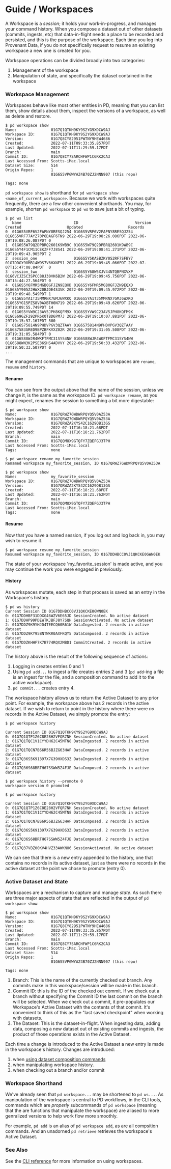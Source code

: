 # Guide / Workspaces

A Workspace is a _session_; it holds your work-in-progress, and manages your
command history. When you compose a dataset out of other datasets (commits,
ingests, etc) that data-in-flight needs a place to be recorded and persisted,
and this is the purpose of the workspace. Each time you log into Provenant
Data, if you do not specifically request to resume an existing workspace a new
one is created for you.

Workspace operations can be divided broadly into two categories: 

1) Management of the workspace
2) Manipulation of state, and specifically the dataset contained in the workspace

### Workspace Management

Workspaces behave like most other entities in PD, meaning that you can list
them, show details about them, inspect the versions of a workspace, as well as
delete and restore.

```shell
$ pd workspace show
Name:               01G7Q1QTKH9KY9S2YG9XDCW9AJ
Workspace ID:       01G7Q1QTKH9KY9S2YG9XDCW9AJ
Version:            01G7Q8CY82951PWTNY9HEW4686
Created:            2022-07-11T09:33:35.857PDT
Last Updated:       2022-07-11T11:29:59.17PDT
Branch:             main
Commit ID:          01G7Q8CY7SARCHFWP1C6RK2CA3
Last Accessed From: Scotts-iMac.local
Dataset Size:       514
Origin Repos:       1
                    01G6S5VPGWYAZ4B70ZJ2NNN907 (this repo)

Tags: none
```

`pd workspace show` is shorthand for `pd workspace show
<name_of_current_workspace>`. Because we work with workspaces quite
frequently, there are a few other convenient shorthands. You may, for example,
shorten `pd workspace` to `pd ws` to save just a bit of typing.

```shell
$ pd ws list 
   Name                       ID                         Version                    Created                    Updated                    Records
0  01G6S5VRF6V2FAPNY8RESQJ254 01G6S5VRF6V2FAPNY8RESQJ254 01G6S5VRF77AYZ70P6DAGF6TN9 2022-06-29T19:08:26.086PDT 2022-06-29T19:08:26.087PDT 0
1  01G6S5W79Q2DPBRQ2601K9WB9C 01G6S5W79Q2DPBRQ2601K9WB9C 01G6S5Y4F1CM11CEKZFF7J8S41 2022-06-29T19:08:41.271PDT 2022-06-29T19:09:43.905PDT 2
2  session_one                01G6S5Y5KASBZKY0S2RF7SFBY7 01G7DDGY98MB14W9S7V6HXNF51 2022-06-29T19:09:45.066PDT 2022-07-07T15:47:08.84PDT  0
3  session_two                01G6S5Y68W5XJV44NTQBPNXVXP 01G6VCJZSC3SPCC88J30VK6B2W 2022-06-29T19:09:45.756PDT 2022-06-30T15:44:27.564PDT 0
4  01G6S5Y6FMR5MGB0GFJZN9EQXD 01G6S5Y6FMR5MGB0GFJZN9EQXD 01G6S5Y905ZJHWX20BJDE4S3VK 2022-06-29T19:09:45.972PDT 2022-06-29T19:09:48.549PDT 1
5  01G6S5YA1T35MMRNX7GMJ6WXKQ 01G6S5YA1T35MMRNX7GMJ6WXKQ 01G6S5YG15PZS8V0AXBTH0N719 2022-06-29T19:09:49.626PDT 2022-06-29T19:09:55.749PDT 14
6  01G6S5YVW9C23AV5JPH8KQFM9X 01G6S5YVW9C23AV5JPH8KQFM9X 01G6S69GZF292PR6K0TBD6PM7J 2022-06-29T19:10:07.881PDT 2022-06-29T19:15:57.167PDT 500
7  01G6S75814N9PHDVPGV3QZTAAY 01G6S75814N9PHDVPGV3QZTAAY 01G6S7583GRED9BPZBFKVXZ02R 2022-06-29T19:31:05.508PDT 2022-06-29T19:31:05.584PDT 0
8  01G6S88WJR4WKFTFMC31SYS4NW 01G6S88WJR4WKFTFMC31SYS4NW 01G6S88WN3K2PSE36SHS4ADVVY 2022-06-29T19:50:33.432PDT 2022-06-29T19:50:33.507PDT 0
...
```

The management commands that are unique to workspaces are `rename`, `resume`
and `history`.

#### Rename

You can see from the output above that the name of the session, unless we
change it, is the same as the workspace ID. `pd workspace rename`, as you might
expect, renames the session to something a bit more digestable:

```shell
$ pd workspace show
Name:               01G7QRWZ7GWDWRPQYQ5V0AZ53A
Workspace ID:       01G7QRWZ7GWDWRPQYQ5V0AZ53A
Version:            01G7QRWZA2KYS42C1629QB13GS
Created:            2022-07-11T16:18:21.68PDT
Last Updated:       2022-07-11T16:18:21.762PDT
Branch:             main
Commit ID:          01G7QQM8X9GTQFY7ZQEFGJ3TPH
Last Accessed From: Scotts-iMac.local
Tags:               none

$ pd workspace rename my_favorite_session
Renamed workspace my_favorite_session, ID 01G7QRWZ7GWDWRPQYQ5V0AZ53A

$ pd workspace show
Name:               my_favorite_session
Workspace ID:       01G7QRWZ7GWDWRPQYQ5V0AZ53A
Version:            01G7QRWZA2KYS42C1629QB13GS
Created:            2022-07-11T16:18:21.68PDT
Last Updated:       2022-07-11T16:18:21.762PDT
Branch:             main
Commit ID:          01G7QQM8X9GTQFY7ZQEFGJ3TPH
Last Accessed From: Scotts-iMac.local
Tags:               none
```

#### Resume

Now that you have a named session, if you log out and log back in, you may wish
to resume it. 

```shell
$ pd workspace resume my_favorite_session
Resumed workspace my_favorite_session, ID 01G7DDHBCC0VJ1QKCKE0GWN0EK
```

The state of your workspace 'my_favorite_session' is made active, and you may
continue the work you were engaged in previously.

#### History

As workspaces mutate, each step in that process is saved as an entry in the
Workspace's history. 

```shell
$ pd ws history
Current Session ID 01G7DDHBCC0VJ1QKCKE0GWN0EK
0: 01G7DDHBF31DDXG46WZV6E65JD SessionCreated. No active dataset
1: 01G7DDHP99PDEWTKJBFJ8Y7SQH SessionActivated. No active dataset
2: 01G7DDZ9K9YHJD4TEECQ60R61W DataIngested. 2 records in active dataset
3: 01G7DDZ9KY95BNTWKR0AXFKQY5 DataComposed. 2 records in active dataset
4: 01G7DDZKHHF7K7B774RQX2MBD1 CommitCreated. 2 records in active dataset
```

The history above is the result of the following sequence of actions:

1. Logging in creates entries 0 and 1
2. Using `pd add...` to ingest a file creates entries 2 and 3 (`pd add`-ing a
   file is an ingest for the file, and a composition command to add it to the
   active workspace).
3. `pd commit...` creates entry 4.

The workspace history allows us to return the Active Dataset to any prior
point. For example, the workspace above has 2 records in the active dataset. If
we wish to return to point in the history where there were _no_ records in the
Active Dataset, we simply promote the entry:

```shell
$ pd workspace history

Current Session ID 01G7Q1QTKH9KY9S2YG9XDCW9AJ
0: 01G7Q1QTP1Z6C8E28H2VFQR7NH SessionCreated. No active dataset
1: 01G7Q1TQC1V1CYYDH62C45MTN8 DataIngested. 2 records in active dataset
2: 01G7Q1TQCN7BS6R56BJZG63HAF DataComposed. 2 records in active dataset
3: 01G7Q36S5K91397X7G39HXDS3Z DataIngested. 2 records in active dataset
4: 01G7Q36S68BRTH67SSWW5Z4FJE DataComposed. 2 records in active dataset

$ pd workspace history --promote 0
workspace version 0 promoted

$ pd workspace history

Current Session ID 01G7Q1QTKH9KY9S2YG9XDCW9AJ
0: 01G7Q1QTP1Z6C8E28H2VFQR7NH SessionCreated. No active dataset
1: 01G7Q1TQC1V1CYYDH62C45MTN8 DataIngested. 2 records in active dataset
2: 01G7Q1TQCN7BS6R56BJZG63HAF DataComposed. 2 records in active dataset
3: 01G7Q36S5K91397X7G39HXDS3Z DataIngested. 2 records in active dataset
4: 01G7Q36S68BRTH67SSWW5Z4FJE DataComposed. 2 records in active dataset
5: 01G7Q37VBZ00KV4HVZ33AWKNH6 SessionActivated. No active dataset
```

We can see that there is a new entry appended to the history, one that contains
no records in its active dataset, just as there were no records in the active
dataset at the point we chose to promote (entry 0).

### Active Dataset and State

Workspaces are a mechanism to capture and manage _state_. As such there are
three major aspects of state that are reflected in the output of `pd workspace
show`:

```shell
$ pd workspace show
Name:               01G7Q1QTKH9KY9S2YG9XDCW9AJ
Workspace ID:       01G7Q1QTKH9KY9S2YG9XDCW9AJ
Version:            01G7Q8CY82951PWTNY9HEW4686
Created:            2022-07-11T09:33:35.857PDT
Last Updated:       2022-07-11T11:29:59.17PDT
Branch:             main
Commit ID:          01G7Q8CY7SARCHFWP1C6RK2CA3
Last Accessed From: Scotts-iMac.local
Dataset Size:       514
Origin Repos:       1
                    01G6S5VPGWYAZ4B70ZJ2NNN907 (this repo)

Tags: none
```

1. Branch: This is the name of the currently checked out branch. Any commits
   make in this workspace/session will be made in this branch.
2. Commit ID: this is the ID of the checked out commit. If we check out a
   branch without specifying the Commit ID the last commit on the branch will
   be selected. When we check out a commit, it pre-populates our Workspace's
   Active Dataset with the contents of that commit. It's convenient to think of
   this as the "last saved checkpoint" when working with datasets.
3. The Dataset: This is the dataset-in-flight. When ingesting data, adding
   data, composing a new dataset out of existing commits and ingests, the
   product of those operations exists in the Active Dataset. 

Each time a change is introduced to the Active Dataset a new entry is made in
the workspace's history. Changes are introduced:

1. when [using dataset composition commands](/docs/guide/composition)
2. when manipulating workspace history.
3. when checking out a branch and/or commit

### Workspace Shorthand

We've already seen that `pd workspace...` may be shortened to `pd ws...`.
As manipulation of the workspace is central to PD workflows, in the CLI
tools, commands which are _properly_ subcommands of `pd workspace` (meaning
that the are functions that manipulate the workspace) are aliased to more
genralized versions to help work flow more smoothly.

For example, `pd add` is an alias of `pd workspace add`, as are all compsition
commands. And an unadorned `pd retrieve` retrieves the workspace's Active
Dataset.

### See Also

See the [CLI reference](/docscommands/pd_workspace.html) for more information on using
workspaces.

